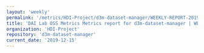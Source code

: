 ```yaml
---
layout: 'weekly'
permalink: '/metrics/HDI-Project/d3m-dataset-manager/WEEKLY-REPORT-2019-12-15'
title: 'DAI Lab OSS Metrics Metrics report for d3m-dataset-manager | WEEKLY-REPORT-2019-12-15'
organization: 'HDI-Project'
repository: 'd3m-dataset-manager'
current_date: '2019-12-15'
---
```

